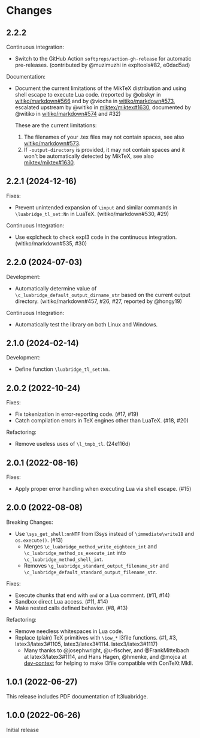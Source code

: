 # Changes

## 2.2.2

Continuous integration:

- Switch to the GitHub Action `softprops/action-gh-release` for automatic
  pre-releases. (contributed by @muzimuzhi in expltools#82, e0dad5ad)

Documentation:

- Document the current limitations of the MikTeX distribution and using shell
  escape to execute Lua code.
  (reported by @obskyr in [witiko/markdown#566][markdown-566] and by @viocha in
  [witiko/markdown#573][markdown-573], escalated upstream by @witiko in
  [miktex/miktex#1630][miktex-1630], documented by @witiko in
  [witiko/markdown#574][markdown-574] and #32)

  These are the current limitations:
  1. The filenames of your .tex files may not contain spaces, see also
     [witiko/markdown#573][markdown-573].
  2. If `-output-directory` is provided, it may not contain spaces and it won't be
     automatically detected by MikTeX, see also [miktex/miktex#1630][miktex-1630].

 [miktex-1630]: https://github.com/MiKTeX/miktex/issues/1630
 [markdown-566]: https://github.com/Witiko/markdown/issues/566
 [markdown-573]: https://github.com/Witiko/markdown/issues/573
 [markdown-574]: https://github.com/Witiko/markdown/pull/574

## 2.2.1 (2024-12-16)

Fixes:

- Prevent unintended expansion of `\input` and similar commands in
  `\luabridge_tl_set:Nn` in LuaTeX. (witiko/markdown#530, #29)

Continuous Integration:

- Use explcheck to check expl3 code in the continuous integration.
  (witiko/markdown#535, #30)

## 2.2.0 (2024-07-03)

Development:

- Automatically determine value of `\c_luabridge_default_output_dirname_str`
  based on the current output directory.
  (witiko/markdown#457, #26, #27, reported by @hongy19)

Continuous Integration:

- Automatically test the library on both Linux and Windows.

## 2.1.0 (2024-02-14)

Development:

- Define function `\luabridge_tl_set:Nn`.

## 2.0.2 (2022-10-24)

Fixes:

- Fix tokenization in error-reporting code. (#17, #19)
- Catch compilation errors in TeX engines other than LuaTeX. (#18, #20)

Refactoring:

- Remove useless uses of `\l_tmpb_tl`. (24e116d)

## 2.0.1 (2022-08-16)

Fixes:

- Apply proper error handling when executing Lua via shell escape. (#15)

## 2.0.0 (2022-08-08)

Breaking Changes:

- Use `\sys_get_shell:nnNTF` from l3sys instead of `\immediate\write18` and
  `os.execute()`. (#13)
    - Merges `\c_luabridge_method_write_eighteen_int` and
      `\c_luabridge_method_os_execute_int` into
      `\c_luabridge_method_shell_int`.
    - Removes `\g_luabridge_standard_output_filename_str` and
      `\c_luabridge_default_standard_output_filename_str`.

Fixes:

- Execute chunks that end with `end` or a Lua comment. (#11, #14)
- Sandbox direct Lua access. (#11, #14)
- Make nested calls defined behavior. (#8, #13)

Refactoring:

- Remove needless whitespaces in Lua code.
- Replace (plain) TeX primitives with `\iow_*` l3file functions. (#1, #3,
  latex3/latex3#1105, latex3/latex3#1114. latex3/latex3#1117)
    - Many thanks to @josephwright, @u-fischer, and @FrankMittelbach at
      latex3/latex3#1114, and Hans Hagen, @hmenke, and @mojca at
      [dev-context][1] for helping to make l3file compatible with ConTeXt MkII.

 [1]: https://mailman.ntg.nl/pipermail/dev-context/2022/003912.html
      (A robust way of detecting ConTeXt from LaTeX3)

## 1.0.1 (2022-06-27)

This release includes PDF documentation of lt3luabridge.

## 1.0.0 (2022-06-26)

Initial release
